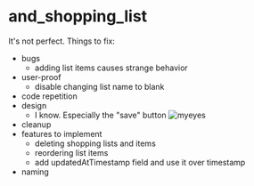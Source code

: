 # and_shopping_list

It's not perfect.
Things to fix:
- bugs
  - adding list items causes strange behavior
- user-proof
  - disable changing list name to blank
- code repetition
- design
  - I know. Especially the "save" button
  ![myeyes](https://i.ytimg.com/vi/Qn977W9HjWM/hqdefault.jpg)
- cleanup
- features to implement
  - deleting shopping lists and items
  - reordering list items
  - add updatedAtTimestamp field and use it over timestamp
- naming
